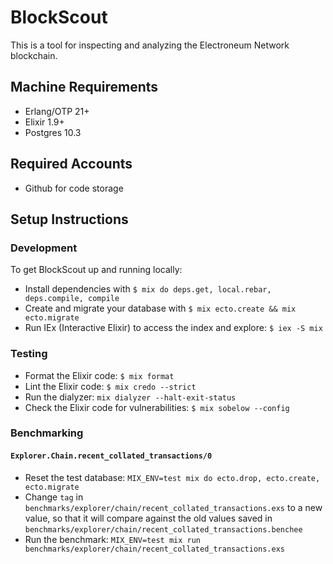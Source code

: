 # BlockScout

This is a tool for inspecting and analyzing the Electroneum Network blockchain.

## Machine Requirements

* Erlang/OTP 21+
* Elixir 1.9+
* Postgres 10.3

## Required Accounts

* Github for code storage

## Setup Instructions

### Development

To get BlockScout up and running locally:

* Install dependencies with `$ mix do deps.get, local.rebar, deps.compile, compile`
* Create and migrate your database with `$ mix ecto.create && mix ecto.migrate`
* Run IEx (Interactive Elixir) to access the index and explore: `$ iex -S mix`

### Testing

* Format the Elixir code: `$ mix format`
* Lint the Elixir code: `$ mix credo --strict`
* Run the dialyzer: `mix dialyzer --halt-exit-status`
* Check the Elixir code for vulnerabilities: `$ mix sobelow --config`

### Benchmarking

#### `Explorer.Chain.recent_collated_transactions/0`

* Reset the test database: `MIX_ENV=test mix do ecto.drop, ecto.create, ecto.migrate`
* Change `tag` in `benchmarks/explorer/chain/recent_collated_transactions.exs` to a new value, so that it will compare against the old values saved in `benchmarks/explorer/chain/recent_collated_transactions.benchee`
* Run the benchmark: `MIX_ENV=test mix run benchmarks/explorer/chain/recent_collated_transactions.exs`
